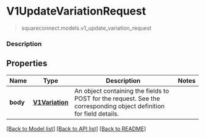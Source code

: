 # V1UpdateVariationRequest
> squareconnect.models.v1_update_variation_request

### Description



## Properties
Name | Type | Description | Notes
------------ | ------------- | ------------- | -------------
**body** | [**V1Variation**](V1Variation.md) | An object containing the fields to POST for the request.  See the corresponding object definition for field details. | 

[[Back to Model list]](../README.md#documentation-for-models) [[Back to API list]](../README.md#documentation-for-api-endpoints) [[Back to README]](../README.md)


